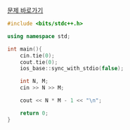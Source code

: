 [문제 바로가기](https://boj.kr/2163)

```c++
#include <bits/stdc++.h>

using namespace std;

int main(){
    cin.tie(0);
    cout.tie(0);
    ios_base::sync_with_stdio(false);

    int N, M;
    cin >> N >> M;

    cout << N * M - 1 << "\n";

    return 0;
}
```